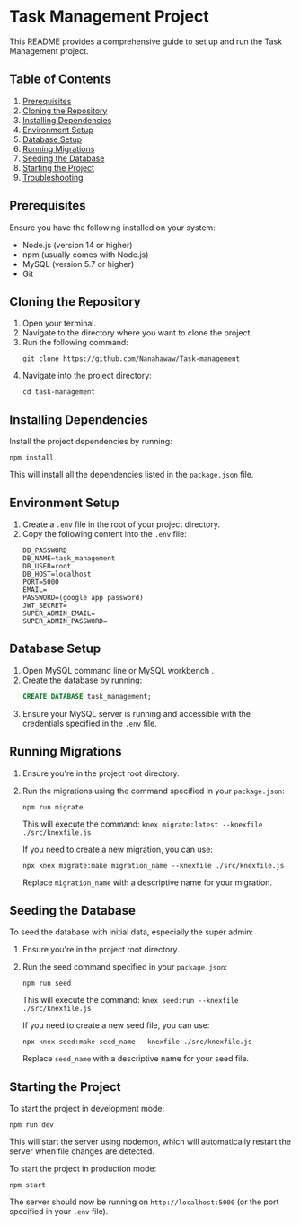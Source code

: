 # Task Management Project

This README provides a comprehensive guide to set up and run the Task Management project.

## Table of Contents

1. [Prerequisites](#prerequisites)
2. [Cloning the Repository](#cloning-the-repository)
3. [Installing Dependencies](#installing-dependencies)
4. [Environment Setup](#environment-setup)
5. [Database Setup](#database-setup)
6. [Running Migrations](#running-migrations)
7. [Seeding the Database](#seeding-the-database)
8. [Starting the Project](#starting-the-project)
9. [Troubleshooting](#troubleshooting)

## Prerequisites

Ensure you have the following installed on your system:

- Node.js (version 14 or higher)
- npm (usually comes with Node.js)
- MySQL (version 5.7 or higher)
- Git

## Cloning the Repository

1. Open your terminal.
2. Navigate to the directory where you want to clone the project.
3. Run the following command:
   ```
   git clone https://github.com/Nanahawaw/Task-management
   ```
4. Navigate into the project directory:
   ```
   cd task-management
   ```

## Installing Dependencies

Install the project dependencies by running:

```
npm install
```

This will install all the dependencies listed in the `package.json` file.

## Environment Setup

1. Create a `.env` file in the root of your project directory.
2. Copy the following content into the `.env` file:
   ```
   DB_PASSWORD
   DB_NAME=task_management
   DB_USER=root
   DB_HOST=localhost
   PORT=5000
   EMAIL=
   PASSWORD=(google app password)
   JWT_SECRET=
   SUPER_ADMIN_EMAIL=
   SUPER_ADMIN_PASSWORD=
   ```

## Database Setup

1. Open MySQL command line or MySQL workbench .
2. Create the database by running:
   ```sql
   CREATE DATABASE task_management;
   ```
3. Ensure your MySQL server is running and accessible with the credentials specified in the `.env` file.

## Running Migrations

1. Ensure you're in the project root directory.
2. Run the migrations using the command specified in your `package.json`:

   ```
   npm run migrate
   ```

   This will execute the command: `knex migrate:latest --knexfile ./src/knexfile.js`

   If you need to create a new migration, you can use:

   ```
   npx knex migrate:make migration_name --knexfile ./src/knexfile.js
   ```

   Replace `migration_name` with a descriptive name for your migration.

## Seeding the Database

To seed the database with initial data, especially the super admin:

1. Ensure you're in the project root directory.
2. Run the seed command specified in your `package.json`:

   ```
   npm run seed
   ```

   This will execute the command: `knex seed:run --knexfile ./src/knexfile.js`

   If you need to create a new seed file, you can use:

   ```
   npx knex seed:make seed_name --knexfile ./src/knexfile.js
   ```

   Replace `seed_name` with a descriptive name for your seed file.

## Starting the Project

To start the project in development mode:

```
npm run dev
```

This will start the server using nodemon, which will automatically restart the server when file changes are detected.

To start the project in production mode:

```
npm start
```

The server should now be running on `http://localhost:5000` (or the port specified in your `.env` file).
